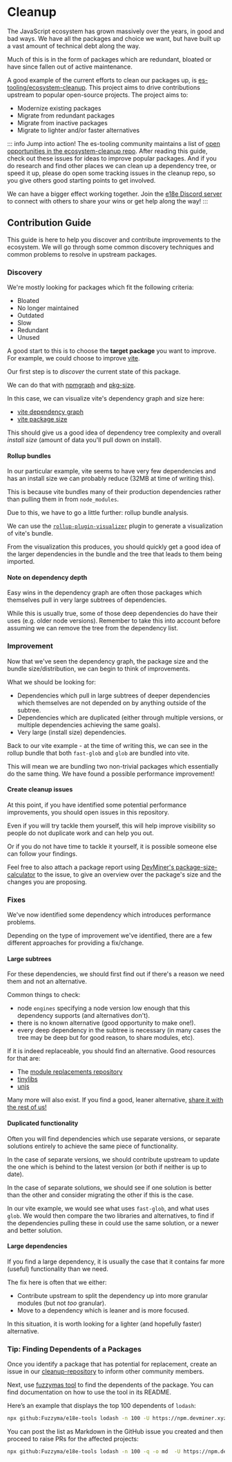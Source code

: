 # Cleanup

The JavaScript ecosystem has grown massively over the years, in good and bad ways. We have all the packages and choice we want, but have built up a vast amount of technical debt along the way.

Much of this is in the form of packages which are redundant, bloated or have since fallen out of active maintenance.

A good example of the current efforts to clean our packages up, is [es-tooling/ecosystem-cleanup](https://github.com/es-tooling/ecosystem-cleanup). This project aims to drive contributions upstream to popular open-source projects. The project aims to:

- Modernize existing packages
- Migrate from redundant packages
- Migrate from inactive packages
- Migrate to lighter and/or faster alternatives

::: info Jump into action!
The es-tooling community maintains a list of [open opportunities in the ecosystem-cleanup repo](https://github.com/43081j/ecosystem-cleanup/issues). After reading this guide, check out these issues for ideas to improve popular packages. And if you do research and find other places we can clean up a dependency tree, or speed it up, please do open some tracking issues in the cleanup repo, so you give others good starting points to get involved.

We can have a bigger effect working together. Join the [e18e Discord server](https://chat.e18e.dev) to connect with others to share your wins or get help along the way!
:::

## Contribution Guide

This guide is here to help you discover and contribute improvements to the ecosystem. We will go through some common discovery techniques and common problems to resolve in upstream packages.

### Discovery

We're mostly looking for packages which fit the following criteria:

- Bloated
- No longer maintained
- Outdated
- Slow
- Redundant
- Unused

A good start to this is to choose the **target package** you want to improve. For example, we could choose to improve [vite](https://github.com/vitejs/vite).

Our first step is to _discover_ the current state of this package.

We can do that with [npmgraph](https://npmgraph.js.org/) and [pkg-size](https://pkg-size.dev/).

In this case, we can visualize vite's dependency graph and size here:

- [vite dependency graph](https://npmgraph.js.org/?q=vite)
- [vite package size](https://pkg-size.dev/vite)

This should give us a good idea of dependency tree complexity and overall _install size_ (amount of data you'll pull down on install).

#### Rollup bundles

In our particular example, vite seems to have very few dependencies and has an install size we can probably reduce (32MB at time of writing this).

This is because vite bundles many of their production dependencies rather than pulling them in from `node_modules`.

Due to this, we have to go a little further: rollup bundle analysis.

We can use the [`rollup-plugin-visualizer`](https://github.com/btd/rollup-plugin-visualizer) plugin to generate a visualization of vite's bundle.

From the visualization this produces, you should quickly get a good idea of the larger dependencies in the bundle and the tree that leads to them being imported.

#### Note on dependency depth

Easy wins in the dependency graph are often those packages which themselves pull in very large subtrees of dependencies.

While this is usually true, some of those deep dependencies do have their uses (e.g. older node versions). Remember to take this into account before assuming we can remove the tree from the dependency list.

### Improvement

Now that we've seen the dependency graph, the package size and the bundle size/distribution, we can begin to think of improvements.

What we should be looking for:

- Dependencies which pull in large subtrees of deeper dependencies which themselves are not depended on by anything outside of the subtree.
- Dependencies which are duplicated (either through multiple versions, or multiple dependencies achieving the same goals).
- Very large (install size) dependencies.

Back to our vite example - at the time of writing this, we can see in the rollup bundle that both `fast-glob` and `glob` are bundled into vite.

This will mean we are bundling two non-trivial packages which essentially do the same thing. We have found a possible performance improvement!

#### Create cleanup issues

At this point, if you have identified some potential performance improvements, you should open issues in this repository.

Even if you will try tackle them yourself, this will help improve visibility so people do not duplicate work and can help you out.

Or if you do not have time to tackle it yourself, it is possible someone else can follow your findings.

Feel free to also attach a package report using [DevMiner's package-size-calculator](https://github.com/TheDevMinerTV/package-size-calculator) to the issue, to give an overview over the package's size and the changes you are proposing.

### Fixes

We've now identified some dependency which introduces performance problems.

Depending on the type of improvement we've identified, there are a few different approaches for providing a fix/change.

#### Large subtrees

For these dependencies, we should first find out if there's a reason we need them and not an alternative.

Common things to check:

- node `engines` specifying a node version low enough that this dependency supports (and alternatives don't).
- there is no known alternative (good opportunity to make one!).
- every deep dependency in the subtree is necessary (in many cases the tree may be deep but for good reason, to share modules, etc).

If it is indeed replaceable, you should find an alternative. Good resources for that are:

- The [module replacements repository](https://github.com/es-tooling/module-replacements/tree/main/docs/modules)
- [tinylibs](https://github.com/tinylibs/)
- [unjs](https://github.com/unjs/)

Many more will also exist. If you find a good, leaner alternative, [share it with the rest of us!](https://chat.e18e.dev)

#### Duplicated functionality

Often you will find dependencies which use separate versions, or separate solutions entirely to achieve the same piece of functionality.

In the case of separate versions, we should contribute upstream to update the one which is behind to the latest version (or both if neither is up to date).

In the case of separate solutions, we should see if one solution is better than the other and consider migrating the other if this is the case.

In our vite example, we would see what uses `fast-glob`, and what uses `glob`. We would then compare the two libraries and alternatives, to find if the dependencies pulling these in could use the same solution, or a newer and better solution.

#### Large dependencies

If you find a large dependency, it is usually the case that it contains far more (useful) functionality than we need.

The fix here is often that we either:

- Contribute upstream to split the dependency up into more granular modules (but not _too_ granular).
- Move to a dependency which is leaner and is more focused.

In this situation, it is worth looking for a lighter (and hopefully faster) alternative.

### Tip: Finding Dependents of a Packages

Once you identify a package that has potential for replacement, create an issue in our [cleanup-repository](https://github.com/es-tooling/ecosystem-cleanup) to inform other community members.

Next, use [fuzzymas tool](https://github.com/fuzzyma/e18e-tools) to find the dependents of the package. You can find documentation on how to use the tool in its README.

Here’s an example that displays the top 100 dependents of `lodash`:

```bash
npx github:Fuzzyma/e18e-tools lodash -n 100 -U https://npm.devminer.xyz/registry
```

You can post the list as Markdown in the GitHub issue you created and then proceed to raise PRs for the affected projects:

```bash
npx github:Fuzzyma/e18e-tools lodash -n 100 -q -o md  -U https://npm.devminer.xyz/registry > md-output.md
```

